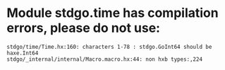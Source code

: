 # Module stdgo.time has compilation errors, please do not use:
```
stdgo/time/Time.hx:160: characters 1-78 : stdgo.GoInt64 should be haxe.Int64
stdgo/_internal/internal/Macro.macro.hx:44: non hxb types:,224

```

